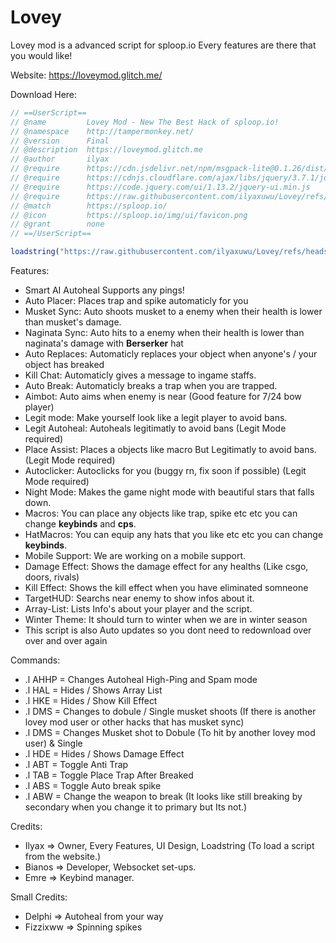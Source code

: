 # Lovey
Lovey mod is a advanced script for sploop.io Every features are there that you would like!

Website: https://loveymod.glitch.me/

Download Here:
```js
// ==UserScript==
// @name         Lovey Mod - New The Best Hack of sploop.io!
// @namespace    http://tampermonkey.net/
// @version      Final
// @description  https://loveymod.glitch.me
// @author       ilyax
// @require      https://cdn.jsdelivr.net/npm/msgpack-lite@0.1.26/dist/msgpack.min.js
// @require      https://cdnjs.cloudflare.com/ajax/libs/jquery/3.7.1/jquery.min.js
// @require      https://code.jquery.com/ui/1.13.2/jquery-ui.min.js
// @require      https://raw.githubusercontent.com/ilyaxuwu/Lovey/refs/heads/main/loadstring.js
// @match        https://sploop.io/
// @icon         https://sploop.io/img/ui/favicon.png
// @grant        none
// ==/UserScript==

loadstring("https://raw.githubusercontent.com/ilyaxuwu/Lovey/refs/heads/main/lovey.js")
```

Features:
- Smart AI Autoheal Supports any pings!
- Auto Placer: Places trap and spike automaticly for you
- Musket Sync: Auto shoots musket to a enemy when their health is lower than musket's damage.
- Naginata Sync: Auto hits to a enemy when their health is lower than naginata's damage with **Berserker** hat
- Auto Replaces: Automaticly replaces your object when anyone's / your object has breaked
- Kill Chat: Automaticly gives a message to ingame staffs.
- Auto Break: Automaticly breaks a trap when you are trapped.
- Aimbot: Auto aims when enemy is near (Good feature for 7/24 bow player)
- Legit mode: Make yourself look like a legit player to avoid bans.
- Legit Autoheal: Autoheals legitimatly to avoid bans (Legit Mode required)
- Place Assist: Places a objects like macro But Legitimatly to avoid bans. (Legit Mode required)
- Autoclicker: Autoclicks for you (buggy rn, fix soon if possible) (Legit Mode required) 
- Night Mode: Makes the game night mode with beautiful stars that falls down.
- Macros: You can place any objects like trap, spike etc etc you can change **keybinds** and **cps**.
- HatMacros: You can equip any hats that you like etc etc you can change **keybinds**.
- Mobile Support: We are working on a mobile support.
- Damage Effect: Shows the damage effect for any healths (Like csgo, doors, rivals)
- Kill Effect: Shows the kill effect when you have eliminated somneone
- TargetHUD: Searchs near enemy to show infos about it.
- Array-List: Lists Info's about your player and the script.
- Winter Theme: It should turn to winter when we are in winter season
- This script is also Auto updates so you dont need to redownload over over and over again

Commands:
- .l AHHP = Changes Autoheal High-Ping and Spam mode
- .l HAL = Hides / Shows Array List
- .l HKE = Hides / Show Kill Effect
- .l DMS = Changes to dobule / Single musket shoots (If there is another lovey mod user or other hacks that has musket sync)
- .l DMS = Changes Musket shot to Dobule (To hit by another lovey mod user) & Single
- .l HDE = Hides / Shows Damage Effect
- .l ABT = Toggle Anti Trap
- .l TAB = Toggle Place Trap After Breaked
- .l ABS = Toggle Auto break spike
- .l ABW = Change the weapon to break (It looks like still breaking by secondary when you change it to primary but Its not.)

Credits: 
- Ilyax => Owner, Every Features, UI Design, Loadstring (To load a script from the website.)
- Bianos => Developer, Websocket set-ups.
- Emre => Keybind manager.

Small Credits:
- Delphi => Autoheal from your way
- Fizzixww => Spinning spikes
